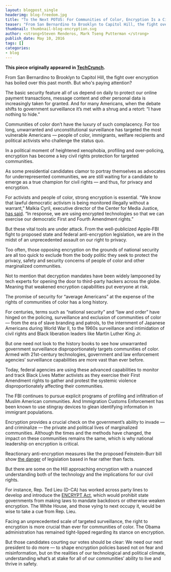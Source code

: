 ```yaml
---
layout: blogpost_single
headerimg: blog-freedom.jpg
title: "To the Next POTUS: For Communities of Color, Encryption Is a Civil Right"
teaser: "From San Bernardino to Brooklyn to Capitol Hill, the fight over encryption has boiled over this past month. But who's paying attention?"
thumbnail: thumbnail-blog-encryption.svg
author: <strong>Steven Renderos, Mark Tseng Putterman </strong>
publish_date: May 10, 2016
tags: []
categories:
- blog
---
```

**This piece originally appeared in [TechCrunch](http://techcrunch.com/2016/05/06/to-the-next-potus-for-communities-of-color-encryption-is-a-civil-right/).**

From San Bernardino to Brooklyn to Capitol Hill, the fight over encryption has boiled over this past month. But who's paying attention?

The basic security feature all of us depend on daily to protect our online payment transactions, message content and other personal data is increasingly taken for granted. And for many Americans, when the debate shifts to government surveillance it’s met with a shrug and a retort: “I have nothing to hide.”

Communities of color don’t have the luxury of such complacency. For too long, unwarranted and unconstitutional surveillance has targeted the most vulnerable Americans — people of color, immigrants, welfare recipients and political activists who challenge the status quo.

In a political moment of heightened xenophobia, profiling and over-policing, encryption has become a key civil rights protection for targeted communities.

As some presidential candidates clamor to portray themselves as advocates for underrepresented communities, we are still waiting for a candidate to emerge as a true champion for civil rights — and thus, for privacy and encryption.

For activists and people of color, strong encryption is essential. “We know that lawful democratic activism is being monitored illegally without a warrant,” Malkia Cyril, executive director of the Center for Media Justice, [has said](http://www.motherjones.com/politics/2016/03/black-lives-matter-apple-fbi-encryption). “In response, we are using encrypted technologies so that we can exercise our democratic First and Fourth Amendment rights.”

But these vital tools are under attack. From the well-publicized Apple-FBI fight to proposed state and federal anti-encryption legislation, we are in the midst of an unprecedented assault on our right to privacy.

Too often, those opposing encryption on the grounds of national security are all too quick to exclude from the body politic they seek to protect the privacy, safety and security concerns of people of color and other marginalized communities.

Not to mention that decryption mandates have been widely lampooned by tech experts for opening the door to third-party hackers across the globe. Meaning that weakened encryption capabilities put everyone at risk.

The promise of security for “average Americans” at the expense of the rights of communities of color has a long history.

For centuries, terms such as “national security” and “law and order” have hinged on the policing, surveillance and exclusion of communities of color — from the era of slave branding and patrols, to the internment of Japanese Americans during World War II, to the 1960s surveillance and intimidation of civil rights and Black liberation leaders like Martin Luther King Jr.

But one need not look to the history books to see how unwarranted government surveillance disproportionately targets communities of color. Armed with 21st-century technologies, government and law enforcement agencies’ surveillance capabilities are more vast than ever before.

Today, federal agencies are using these advanced capabilities to monitor and track Black Lives Matter activists as they exercise their First Amendment rights to gather and protest the systemic violence disproportionately affecting their communities.

The FBI continues to pursue explicit programs of profiling and infiltration of Muslim American communities. And Immigration Customs Enforcement has been known to use stingray devices to glean identifying information in immigrant populations.

Encryption provides a crucial check on the government’s ability to invade — and criminalize — the private and political lives of marginalized communities. Although the times and the methods have changed, the impact on these communities remains the same, which is why national leadership on encryption is critical.

Reactionary anti-encryption measures like the proposed Feinstein-Burr bill show [the danger](https://www.wired.com/2016/04/senates-draft-encryption-bill-privacy-nightmare/) of legislation based in fear rather than facts.

But there are some on the Hill approaching encryption with a nuanced understanding both of the technology and the implications for our civil rights.

For instance, Rep. Ted Lieu (D-CA) has worked across party lines to develop and introduce the [ENCRYPT Act](https://www.congress.gov/bill/114th-congress/house-bill/4528), which would prohibit state governments from making laws to mandate backdoors or otherwise weaken encryption. The White House, and those vying to next occupy it, would be wise to take a cue from Rep. Lieu.

Facing an unprecedented scale of targeted surveillance, the right to encryption is more crucial than ever for communities of color. The Obama administration has remained tight-lipped regarding its stance on encryption.

But those candidates courting our votes should be clear: We need our next president to do more — to shape encryption policies based not on fear and misinformation, but on the realities of our technological and political climate, understanding what’s at stake for all of our communities’ ability to live and thrive in safety.
